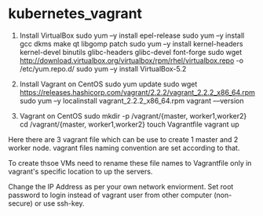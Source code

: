 # kubernetes_vagrant


1. Install VirtualBox
sudo yum –y install epel-release
sudo yum –y install gcc dkms make qt libgomp patch
sudo yum –y install kernel-headers kernel-devel binutils glibc-headers glibc-devel font-forge
sudo wget http://download.virtualbox.org/virtualbox/rpm/rhel/virtualbox.repo -o /etc/yum.repo.d/
sudo yum –y install VirtualBox-5.2

2. Install Vagrant on CentOS
sudo yum update
sudo wget https://releases.hashicorp.com/vagrant/2.2.2/vagrant_2.2.2_x86_64.rpm
sudo yum –y localinstall vagrant_2.2.2_x86_64.rpm
vagrant ––version

3. Vagrant on CentOS
sudo mkdir -p /vagrant/{master, worker1,worker2}
cd /vagrant/{master, worker1,worker2}
touch Vagrantfile
vagrant up

Here there are 3 vagrant file which can be use to create 1 master and 2 worker node. vagrant files naming convention are set according to that.

To create thsoe VMs need to rename these file names to Vagrantfile only in vagrant's specific location to up the servers.

Change the IP Address as per your own network enviorment.
Set root password to login instead of vagrant user from other computer (non-secure) or use ssh-key.

